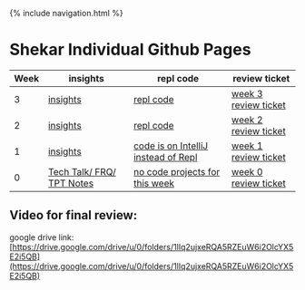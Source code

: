 {% include navigation.html %}

# Shekar Individual Github Pages


Week | insights | repl code | review ticket 
-------------  | -------------- | -------------- | -------------- |
3  | [insights](https://shekark642.github.io/Shekar-Github-Page/sorting) | [repl code](https://replit.com/@shekark642/bubblesort#Main.java) | [week 3 review ticket](https://github.com/shekark642/M221p2-roopies/issues/47) |
2   | [insights](https://shekark642.github.io/Shekar-Github-Page/calcreview) | [repl code](https://replit.com/@shekark642/shekar-code#Calculator.java) | [week 2 review ticket](https://github.com/shekark642/M221p2-roopies/issues/43) |
1   | [insights](https://shekark642.github.io/Shekar-Github-Page/linklistreview) | [code is on IntelliJ instead of Repl](https://github.com/shekark642/Shekar-Github-Page/tree/main/java) | [week 1 review ticket](https://github.com/shekark642/M221p2-roopies/issues/36) |
0   | [Tech Talk/ FRQ/ TPT Notes](https://shekark642.github.io/Shekar-Github-Page/techtalks) | [no code projects for this week](https://replit.com/@shekark642) | [week 0 review ticket](https://github.com/shekark642/M221p2-roopies/issues/29) |


## Video for final review:
google drive link: [https://drive.google.com/drive/u/0/folders/1lIq2ujxeRQA5RZEuW6i2OlcYX5E2i5QB](https://drive.google.com/drive/u/0/folders/1lIq2ujxeRQA5RZEuW6i2OlcYX5E2i5QB)
